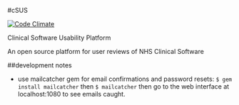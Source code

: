 #cSUS

[![Code Climate](https://codeclimate.com/github/dhinet/csus/badges/gpa.svg)](https://codeclimate.com/github/dhinet/csus)

Clinical Software Usability Platform

An open source platform for user reviews of NHS Clinical Software

##development notes
* use mailcatcher gem for email confirmations and password resets: `$ gem install mailcatcher` then `$ mailcatcher` then go to the web interface at localhost:1080 to see emails caught.
